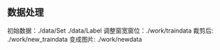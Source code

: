 
## 数据处理
初始数据：./data/Set ./data/Label
调整窗宽窗位：./work/traindata
裁剪后: ./work/new_traindata
变成图片: ./work/newdata